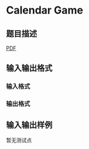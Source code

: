 # Calendar Game

## 题目描述

[problemUrl]: https://uva.onlinejudge.org/index.php?option=com_onlinejudge&Itemid=8&category=448&page=show_problem&problem=4332

[PDF](https://uva.onlinejudge.org/external/15/p1557.pdf)

## 输入输出格式

### 输入格式

### 输出格式

## 输入输出样例

暂无测试点

